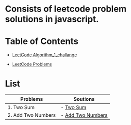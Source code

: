 # Consists of leetcode problem solutions in javascript.

# Table of Contents

- [LeetCode Algorithm_1_challange](https://github.com/Milan-960/LeetCode-JS-Soutions/tree/main/LeetCode-JS/Algorithm_1_challange)

- [LeetCode Problems](https://github.com/Milan-960/LeetCode-JS-Soutions/tree/main/LeetCode-JS/Problems)

# List

| Problems           | Soutions                                                                                                                   |
| ------------------ | -------------------------------------------------------------------------------------------------------------------------- |
| 1. Two Sum         | - [Two Sum](https://github.com/Milan-960/LeetCode-JS-Soutions/blob/main/LeetCode-JS/Problems/1.Two-Sum.js)                 |
| 2. Add Two Numbers | - [Add Two Numbers](https://github.com/Milan-960/LeetCode-JS-Soutions/blob/main/LeetCode-JS/Problems/2.Add-Two-Numbers.js) |
